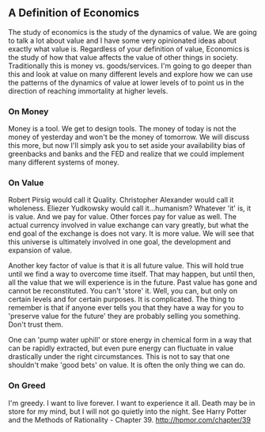 
## A Definition of Economics

The study of economics is the study of the dynamics of value.  We are going to talk a lot about value and I have some very opinionated ideas about exactly what value is.  Regardless of your definition of value, Economics is the study of how that value affects the value of other things in society.  Traditionally this is money vs. goods/services.  I'm going to go deeper than this and look at value on many different levels and explore how we can use the patterns of the dynamics of value at lower levels of to point us in the direction of reaching immortality at higher levels.

### On Money

Money is a tool.  We get to design tools.  The money of today is not the money of yesterday and won't be the money of tomorrow.  We will discuss this more, but now I'll simply ask you to set aside your availability bias of greenbacks and banks and the FED and realize that we could implement many different systems of money.

### On Value

Robert Pirsig would call it Quality.  Christopher Alexander would call it wholeness.  Eliezer Yudkowsky would call it...humanism?  Whatever 'it' is, it is value.  And we pay for value.  Other forces pay for value as well.  The actual currency involved in value exchange can vary greatly, but what the end goal of the exchange is does not vary.  It is more value.  We will see that this universe is ultimately involved in one goal, the development and expansion of value.

Another key factor of value is that it is all future value.  This will hold true until we find a way to overcome time itself.  That may happen, but until then, all the value that we will experience is in the future.  Past value has gone and cannot be reconstituted.  You can't 'store' it.  Well, you can, but only on certain levels and for certain purposes. It is complicated.  The thing to remember is that if anyone ever tells you that they have a way for you to 'preserve value for the future' they are probably selling you something. Don't trust them.

One can 'pump water uphill' or store energy in chemical form in a way that can be rapidly extracted, but even pure energy can fluctuate in value drastically under the right circumstances.  This is not to say that one shouldn't make 'good bets' on value.  It is often the only thing we can do.

### On Greed

I'm greedy.  I want to live forever.  I want to experience it all.  Death may be in store for my mind, but I will not go quietly into the night. See Harry Potter and the Methods of Rationality - Chapter 39. http://hpmor.com/chapter/39
